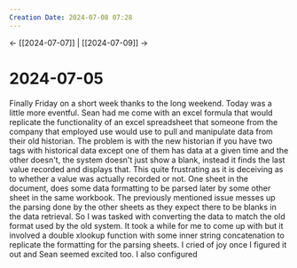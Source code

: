 ```yaml
---
Creation Date: 2024-07-08 07:28
---
```


<- [[2024-07-07]] | [[2024-07-09]]  ->

# 2024-07-05
Finally Friday on a short week thanks to the long weekend. Today was a little more eventful. Sean had me come with an excel formula that would replicate the functionality of an excel spreadsheet that someone from the company that employed use would use to pull and manipulate data from their old historian. The problem is with the new historian if you have two tags with historical data except one of them has data at a given time and the other doesn't, the system doesn't just show a blank, instead it finds the last value recorded and displays that. This quite frustrating as it is deceiving as to whether a value was actually recorded or not. One sheet in the document, does some data formatting to be parsed later by some other sheet in the same workbook. The previously mentioned issue messes up the parsing done by the other sheets as they expect there to be blanks in the data retrieval. So I was tasked with converting the data to match the old format used by the old system. It took a while for me to come up with but it involved a double xlookup function with some inner string concatenation to replicate the formatting for the parsing sheets. I cried of joy once I figured it out and Sean seemed excited too. I also configured 